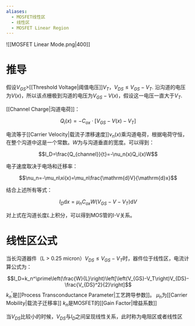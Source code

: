 ```yaml
---
aliases:
  - MOSFET线性区
  - 线性区
  - MOSFET Linear Region
---
```


![[MOSFET Linear Mode.png|400]]

# 推导
假设$V_{GS}$>[[Threshold Voltage|阈值电压]]$V_T$，$V_{DS}\leq V_{GS}-V_T$. 沿沟道的电压为$V(x)$，所以该点栅极到沟道的电压为$V_{GS}-V(x)$，假设这一电压一直大于$V_T$. 

[[Channel Charge|沟道电荷]]：

$$Q_i\left(x\right)=-C_{ox}\cdot\left[V_{GS}-V\left(x\right)-V_T\right]$$

电流等于[[Carrier Velocity|载流子漂移速度]]$\nu_n(x)$乘沟道电荷，根据电荷守恒，在整个沟道中这是一个常数。$W$为与沟道垂直的宽度。可以得到：

$$I_D=\frac{Q_{channel}}{t}=-\nu_n(x)Q_i(x)W$$

电子速度取决于电场和迁移率：

$$\nu_n=-\mu_n\xi(x)=\mu_n\frac{\mathrm{d}V}{\mathrm{d}x}$$

结合上述所有等式：

$$I_D\mathrm{d}x=\mu_nC_{ox}W\left(V_{GS}-V-V_T\right)\mathrm{d}V$$

对上式在沟道长度$L$上积分，可以得到MOS管的I-V关系。

# 线性区公式

当长沟道器件（L > 0.25 micron）$V_{DS}\leq V_{GS}-V_T$时，器件位于线性区，电流计算公式为：

$$I_D=k_n^\prime\left(\frac{W}{L}\right)\left[\left(V_{GS}-V_T\right)V_{DS}-\frac{V_{DS}^2}{2}\right]$$
$k_n^\prime$是[[Process Transconductance Parameter|工艺跨导参数]]。
$\mu_n$为[[Carrier Mobility|载流子迁移率]]
$k_n$是MOSFET的[[Gain Factor|增益系数]]

当$V_{DS}$比较小的时候，$V_{DS}$与$I_D$之间呈现线性关系，此时称为电阻区或者线性区